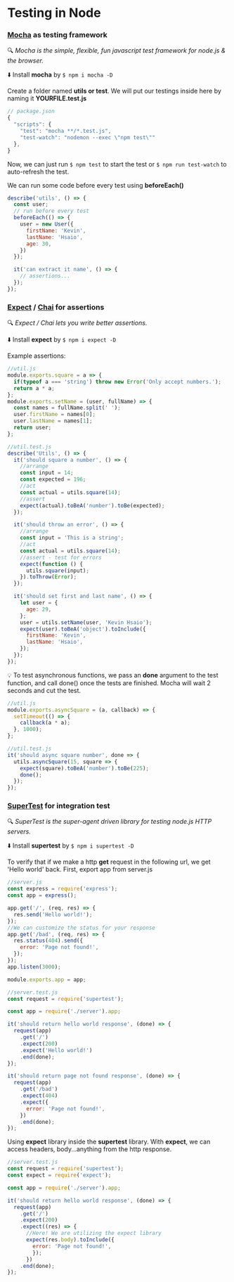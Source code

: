 # Testing in Node

### [Mocha](https://mochajs.org/) as testing framework

:mag: *Mocha is the simple, flexible, fun javascript test framework for node.js & the browser.*

:arrow_down: Install **mocha** by `$ npm i mocha -D`

Create a folder named **utils or test**. We will put our testings inside here by naming it **YOURFILE.test.js**

```javascript
// package.json
{
  "scripts": {
    "test": "mocha **/*.test.js",
    "test-watch": "nodemon --exec \"npm test\""
  },
}
```

Now, we can just run `$ npm test` to start the test or `$ npm run test-watch` to auto-refresh the test.

We can run some code before every test using **beforeEach()**

```javascript
describe('utils', () => {
  const user;
  // run before every test
  beforeEach(() => {
    user = new User({
      firstName: 'Kevin',
      lastName: 'Hsaio',
      age: 30,
    })
  });

  it('can extract it name', () => {
    // assertions...
  });
});
```

### **[Expect](https://github.com/mjackson/expect)** / **[Chai](http://chaijs.com/)** for assertions

:mag: *Expect / Chai lets you write better assertions.*

:arrow_down: Install **expect** by `$ npm i expect -D`

Example assertions:

```javascript
//util.js
module.exports.square = a => {
  if(typeof a === 'string') throw new Error('Only accept numbers.');
  return a * a;
};
module.exports.setName = (user, fullName) => {
  const names = fullName.split(' ');
  user.firstName = names[0];
  user.lastName = names[1];
  return user;
};

//util.test.js
describe('Utils', () => {
  it('should square a number', () => {
    //arrange
    const input = 14;
    const expected = 196;
    //act
    const actual = utils.square(14);
    //assert
    expect(actual).toBeA('number').toBe(expected);
  });

  it('should throw an error', () => {
    //arrange
    const input = 'This is a string';
    //act
    const actual = utils.square(14);
    //assert - test for errors
    expect(function () {
      utils.square(input);
    }).toThrow(Error);
  });

  it('should set first and last name', () => {
    let user = {
      age: 29,
    };
    user = utils.setName(user, 'Kevin Hsaio');
    expect(user).toBeA('object').toInclude({
      firstName: 'Kevin',
      lastName: 'Hsaio',
    });
  });
});
```

:bulb: To test asynchronous functions, we pass an **done** argument to the test function, and call done() once the tests are finished. Mocha will wait 2 seconds and cut the test.

```javascript
//util.js
module.exports.asyncSquare = (a, callback) => {
  setTimeout(() => {
    callback(a * a);
  }, 1000);
};

//util.test.js
it('should async square number', done => {
  utils.asyncSquare(15, square => {
    expect(square).toBeA('number').toBe(225);
    done();
  });
});
```

### **[SuperTest](https://github.com/visionmedia/supertest)** for integration test

:mag: *SuperTest is the super-agent driven library for testing node.js HTTP servers.*

:arrow_down: Install **supertest** by `$ npm i supertest -D`

To verify that if we make a http **get** request in the following url, we get 'Hello world' back. First, export app from server.js

```javascript
//server.js
const express = require('express');
const app = express();

app.get('/', (req, res) => {
  res.send('Hello world!');
});
//We can customize the status for your response
app.get('/bad', (req, res) => {
  res.status(404).send({
    error: 'Page not found!',
  });
});
app.listen(3000);

module.exports.app = app;

//server.test.js
const request = require('supertest');

const app = require('./server').app;

it('should return hello world response', (done) => {
  request(app)
    .get('/')
    .expect(200)
    .expect('Hello world!')
    .end(done);
});

it('should return page not found response', (done) => {
  request(app)
    .get('/bad')
    .expect(404)
    .expect({
      error: 'Page not found!',
    })
    .end(done);
});
```

Using **expect** library inside the **supertest** library. With **expect**, we can access headers, body...anything from the http response.

```javascript
//server.test.js
const request = require('supertest');
const expect = require('expect');

const app = require('./server').app;

it('should return hello world response', (done) => {
  request(app)
    .get('/')
    .expect(200)
    .expect((res) => {
      //Here! We are utilizing the expect library
      expect(res.body).toInclude({
        error: 'Page not found!',
        });
      })
    .end(done);
});
```

